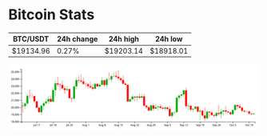 # Bitcoin Stats

BTC/USDT|24h change|24h high|24h low|
|---|---|---|---|
|$19134.96|0.27%|$19203.14|$18918.01|

<img src="./chart.svg">
